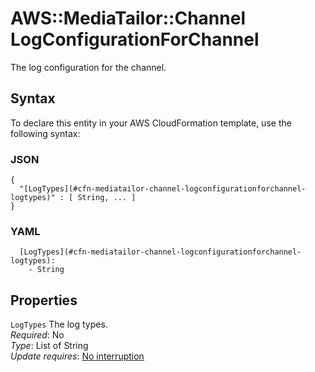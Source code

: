 # AWS::MediaTailor::Channel LogConfigurationForChannel<a name="aws-properties-mediatailor-channel-logconfigurationforchannel"></a>

The log configuration for the channel\.

## Syntax<a name="aws-properties-mediatailor-channel-logconfigurationforchannel-syntax"></a>

To declare this entity in your AWS CloudFormation template, use the following syntax:

### JSON<a name="aws-properties-mediatailor-channel-logconfigurationforchannel-syntax.json"></a>

```
{
  "[LogTypes](#cfn-mediatailor-channel-logconfigurationforchannel-logtypes)" : [ String, ... ]
}
```

### YAML<a name="aws-properties-mediatailor-channel-logconfigurationforchannel-syntax.yaml"></a>

```
  [LogTypes](#cfn-mediatailor-channel-logconfigurationforchannel-logtypes): 
    - String
```

## Properties<a name="aws-properties-mediatailor-channel-logconfigurationforchannel-properties"></a>

`LogTypes`  <a name="cfn-mediatailor-channel-logconfigurationforchannel-logtypes"></a>
The log types\.  
*Required*: No  
*Type*: List of String  
*Update requires*: [No interruption](https://docs.aws.amazon.com/AWSCloudFormation/latest/UserGuide/using-cfn-updating-stacks-update-behaviors.html#update-no-interrupt)